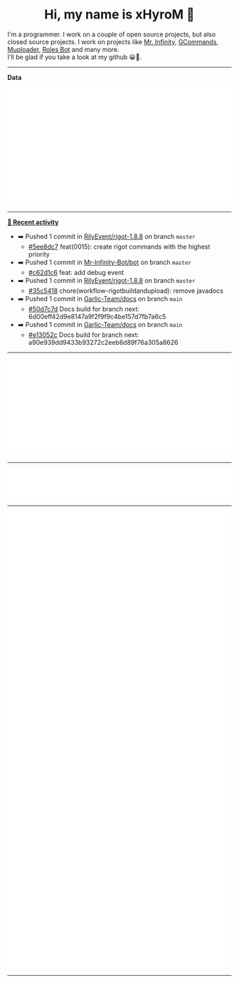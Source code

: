 <p align="center">
    <!-- <img src="https://avatars.githubusercontent.com/u/56601352" width="192" alt="hyro's pfp" /> -->
    <h1 align="center">Hi, my name is xHyroM 👋</h1>
</p>

I'm a programmer. I work on a couple of open source projects, but also closed source projects. I work on projects like [Mr. Infinity](https://discord.com/oauth2/authorize?client_id=720321585625694239&scope=bot%20applications.commands&permissions=8&redirect_uri=https://blobs.gq/imanager&prompt=consent&response_type=code), [GCommands](https://github.com/Garlic-Team/GCommands), [Muploader](https://github.com/xHyroM/Muploder), [Roles Bot](https://github.com/xHyroM/roles-bot) and many more.  
I'll be glad if you take a look at my github 😀👀.

___
**Data**

<img src="https://github.com/xHyroM/xHyroM/blob/master/.cache/base.svg">

___

**[📰 Recent activity](https://github.com/xHyroM)**
* ➡️ Pushed 1 commit in [RilyEvent/rigot-1.8.8](https://github.com/RilyEvent/rigot-1.8.8) on branch `master`
  * [#5ee8dc7](https://github.com/RilyEvent/rigot-1.8.8/commit/5ee8dc7) feat(0015): create rigot commands with the highest priority
* ➡️ Pushed 1 commit in [Mr-Infinity-Bot/bot](https://github.com/Mr-Infinity-Bot/bot) on branch `master`
  * [#c62d1c6](https://github.com/Mr-Infinity-Bot/bot/commit/c62d1c6) feat: add debug event
* ➡️ Pushed 1 commit in [RilyEvent/rigot-1.8.8](https://github.com/RilyEvent/rigot-1.8.8) on branch `master`
  * [#35c5418](https://github.com/RilyEvent/rigot-1.8.8/commit/35c5418) chore(workflow-rigotbuildandupload): remove javadocs
* ➡️ Pushed 1 commit in [Garlic-Team/docs](https://github.com/Garlic-Team/docs) on branch `main`
  * [#50d7c7d](https://github.com/Garlic-Team/docs/commit/50d7c7d) Docs build for branch next: 6d00eff42d9e8147a9f2f9f9c4be157d7fb7a6c5
* ➡️ Pushed 1 commit in [Garlic-Team/docs](https://github.com/Garlic-Team/docs) on branch `main`
  * [#e13052c](https://github.com/Garlic-Team/docs/commit/e13052c) Docs build for branch next: a90e939dd9433b93272c2eeb6d89f76a305a8626


___

<img src="https://github.com/xHyroM/xHyroM/blob/master/.cache/isocalendar.svg">

___

<img src="https://github.com/xHyroM/xHyroM/blob/master/.cache/languages.svg">

___

<img src="https://github.com/xHyroM/xHyroM/blob/master/.cache/achievements.svg">

___
